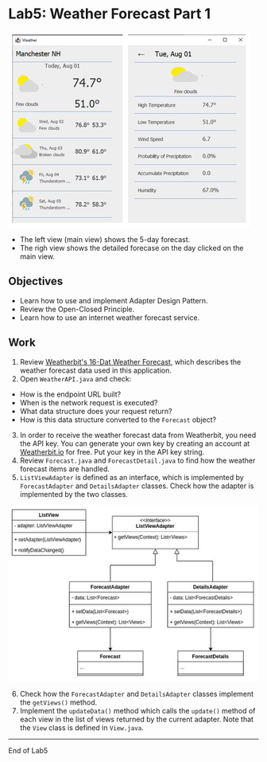 # Lab5: Weather Forecast Part 1

![](Lab5_Files/App_Window.jpg)

- The left view (main view) shows the 5-day forecast.
- The righ view shows the detailed forecase on the day clicked on the main view.

## Objectives

- Learn how to use and implement Adapter Design Pattern.
- Review the Open-Closed Principle.
- Learn how to use an internet weather forecast service.

## Work

1. Review [Weatherbit's 16-Dat Weather Forecast](https://www.weatherbit.io/api/weather-forecast-16-day), which describes the weather forecast data used in this application.
2. Open `WeatherAPI.java` and check:
- How is the endpoint URL built?
- When is the network request is executed?
- What data structure does your request return?
- How is this data structure converted to the `Forecast` object?
3. In order to receive the weather forecast data from Weatherbit, you need the API key. You can generate your own key by creating an account at [Weatherbit.io](https://www.weatherbit.io/) for free. Put your key in the API key string.
4. Review `Forecast.java` and `ForecastDetail.java` to find how the weather forecast items are handled.
5. `ListViewAdapter` is defined as an interface, which is implemented by `ForecastAdapter` and `DetailsAdapter` classes. Check how the adapter is implemented by the two classes.

![](Lab5_Files/Class_Diagram.jpg)

6. Check how the `ForecastAdapter` and `DetailsAdapter` classes implement the `getViews()` method.
7. Implement the `updateData()` method which calls the `update()` method of each view in the list of views returned by the current adapter. Note that the `View` class is defined in `View.java`.

---
End of Lab5

